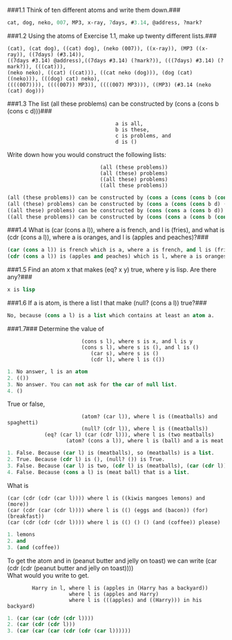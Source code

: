 ###1.1 Think of ten different atoms and write them down.###
```lisp
cat, dog, neko, 007, MP3, x-ray, 7days, #3.14, @address, ?mark?
```
###1.2 Using the atoms of Exercise 1.1, make up twenty different lists.###
```lsip
(cat), (cat dog), ((cat) dog), (neko (007)), ((x-ray)), (MP3 ((x-ray)), ((7days) (#3.14)), 
((7days #3.14) @address),((7days #3.14) (?mark?)), (((7days) #3.14) (?mark?)), (((cat))), 
(neko neko), ((cat) ((cat))), ((cat neko (dog))), (dog (cat) ((neko))), (((dog) cat) neko), 
((((007)))), ((((007)) MP3)), ((((007) MP3))), ((MP3) (#3.14 (neko (cat) dog)))
```

###1.3 The list (all these problems) can be constructed by (cons a (cons b (cons c d)))###

                                       a is all,
                                       b is these,
                                       c is problems, and
                                       d is ()
                                       
Write down how you would construct the following lists:

                                  (all (these problems))
                                  (all (these) problems)
                                  ((all these) problems)
                                  ((all these problems))
                                  
```lisp
(all (these problems)) can be constructed by (cons a (cons (cons b (cons c d)) d))
(all (these) problems) can be constructed by (cons a (cons (cons b d) (cons c d)))
((all these) problems) can be constructed by (cons (cons a (cons b d)) (cons c d))
((all these problems)) can be constructed by (cons (cons a (cons b (cons c d))) d)
```

###1.4 What is (car (cons a l)), where a is french, and l is (fries), and what is (cdr (cons a l)), where a is oranges, and l is (apples and peaches)?###

```lisp
(car (cons a l)) is french which is a, where a is french, and l is (fries).
(cdr (cons a l)) is (apples and peaches) which is l, where a is oranges, and l is (apples and peaches).
```

###1.5 Find an atom x that makes (eq? x y) true, where y is lisp. Are there any?###

```lisp
x is lisp
```

###1.6 If a is atom, is there a list l that make (null? (cons a l)) true?###

```lisp
No, because (cons a l) is a list which contains at least an atom a.
```

###1.7###
 Determine the value of
 
                            (cons s l), where s is x, and l is y  
                            (cons s l), where s is (), and l is ()  
                               (car s), where s is ()  
                               (cdr l), where l is (())

```lisp
1. No answer, l is an atom
2. (())
3. No answer. You can not ask for the car of null list.
4. ()
```
                               
True or false,

                            (atom? (car l)), where l is ((meatballs) and spaghetti)  
                            (null? (cdr l)), where l is ((meatballs))  
                (eq? (car l) (car (cdr l))), where l is (two meatballs)  
                       (atom? (cons a l)), where l is (ball) and a is meat
```lisp
1. False. Because (car l) is (meatballs), so (meatballs) is a list.
2. True. Because (cdr l) is (), (null? ()) is True.
3. False. Because (car l) is two, (cdr l) is (meatballs), (car (cdr l)) is meatballs, so two is not equals to meatballs.
4. False. Because (cons a l) is (meat ball) that is a list.
```
What is

    (car (cdr (cdr (car l)))) where l is ((kiwis mangoes lemons) and (more))
    (car (cdr (car (cdr l)))) where l is (() (eggs and (bacon)) (for) (breakfast)) 
    (car (cdr (cdr (cdr l)))) where l is (() () () (and (coffee)) please)
```lisp
1. lemons
2. and
3. (and (coffee))
```
    
To get the atom and in (peanut butter and jelly on toast) we can write (car (cdr (cdr (peanut butter and jelly on toast))))  
What would you write to get.

            Harry in l, where l is (apples in (Harry has a backyard))
                        where l is (apples and Harry)
                        where l is (((apples) and ((Harry))) in his backyard)
                        
```lisp
1. (car (car (cdr (cdr l))))
2. (car (cdr (cdr l)))
3. (car (car (car (cdr (cdr (car l))))))
```
          
